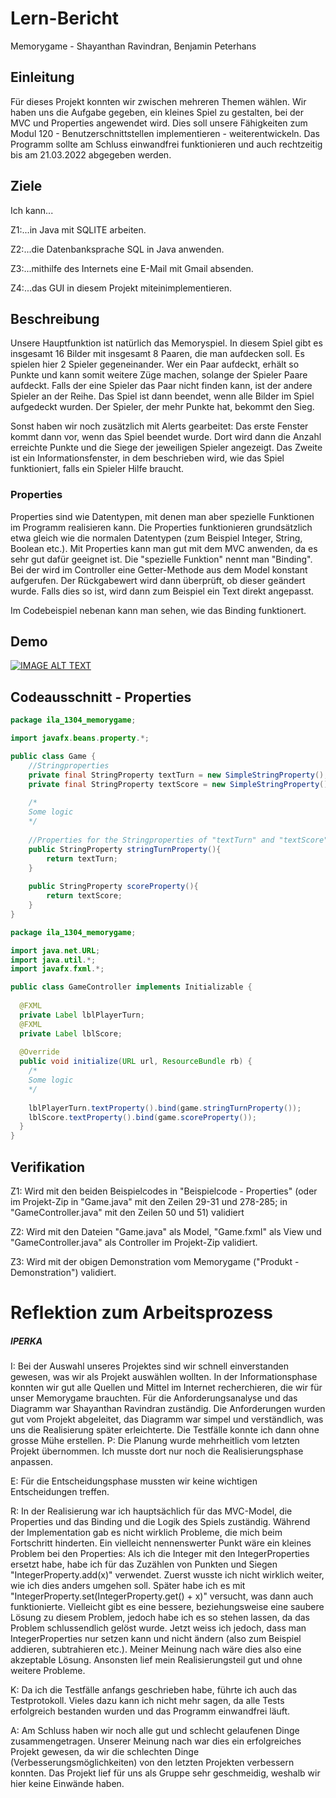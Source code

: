 # Lern-Bericht
Memorygame - Shayanthan Ravindran, Benjamin Peterhans

## Einleitung

Für dieses Projekt konnten wir zwischen mehreren Themen wählen. Wir haben uns die Aufgabe gegeben, ein kleines Spiel zu gestalten, bei der MVC und Properties angewendet wird. Dies soll unsere Fähigkeiten zum Modul 120 - Benutzerschnittstellen implementieren - weiterentwickeln. Das Programm sollte am Schluss einwandfrei funktionieren und auch rechtzeitig bis am 21.03.2022 abgegeben werden.

## Ziele

Ich kann...

Z1:...in Java mit SQLITE arbeiten.

Z2:...die Datenbanksprache SQL in Java anwenden.

Z3:...mithilfe des Internets eine E-Mail mit Gmail absenden.

Z4:...das GUI in diesem Projekt miteinimplementieren.

## Beschreibung

Unsere Hauptfunktion ist natürlich das Memoryspiel. In diesem Spiel gibt es insgesamt 16 Bilder mit insgesamt 8 Paaren, die man aufdecken soll. Es spielen hier 2 Spieler gegeneinander. Wer ein Paar aufdeckt, erhält so Punkte und kann somit weitere Züge machen, solange der Spieler Paare aufdeckt. Falls der eine Spieler das Paar nicht finden kann, ist der andere Spieler an der Reihe. Das Spiel ist dann beendet, wenn alle Bilder im Spiel aufgedeckt wurden. Der Spieler, der mehr Punkte hat, bekommt den Sieg.

Sonst haben wir noch zusätzlich mit Alerts gearbeitet: Das erste Fenster kommt dann vor, wenn das Spiel beendet wurde. Dort wird dann die Anzahl erreichte Punkte und die Siege der jeweiligen Spieler angezeigt. Das Zweite ist ein Informationsfenster, in dem beschrieben wird, wie das Spiel funktioniert, falls ein Spieler Hilfe braucht.

### Properties

Properties sind wie Datentypen, mit denen man aber spezielle Funktionen im Programm realisieren kann. Die Properties funktionieren grundsätzlich etwa gleich wie die normalen Datentypen (zum Beispiel Integer, String, Boolean etc.). Mit Properties kann man gut mit dem MVC anwenden, da es sehr gut dafür geeignet ist. Die "spezielle Funktion" nennt man "Binding". Bei der wird im Controller eine Getter-Methode aus dem Model konstant aufgerufen. Der Rückgabewert wird dann überprüft, ob dieser geändert wurde. Falls dies so ist, wird dann zum Beispiel ein Text direkt angepasst.

Im Codebeispiel nebenan kann man sehen, wie das Binding funktionert.

## Demo

[![IMAGE ALT TEXT](http://img.youtube.com/vi/1YnQmZ3ogQI/0.jpg)](http://www.youtube.com/watch?v=1YnQmZ3ogQI "Memorygame")

## Codeausschnitt - Properties

```java
package ila_1304_memorygame;

import javafx.beans.property.*;

public class Game {
    //Stringproperties
    private final StringProperty textTurn = new SimpleStringProperty();
    private final StringProperty textScore = new SimpleStringProperty();
    
    /*
    Some logic
    */
  
    //Properties for the Stringproperties of "textTurn" and "textScore"
    public StringProperty stringTurnProperty(){
        return textTurn;
    }
    
    public StringProperty scoreProperty(){
        return textScore;
    }
}
```

```java
package ila_1304_memorygame;

import java.net.URL;
import java.util.*;
import javafx.fxml.*;

public class GameController implements Initializable {
  
  @FXML
  private Label lblPlayerTurn;
  @FXML
  private Label lblScore;
  
  @Override
  public void initialize(URL url, ResourceBundle rb) {
    /*
    Some logic
    */
    
    lblPlayerTurn.textProperty().bind(game.stringTurnProperty());
    lblScore.textProperty().bind(game.scoreProperty());
  } 
}
```

## Verifikation

Z1: Wird mit den beiden Beispielcodes in "Beispielcode - Properties" (oder im Projekt-Zip in "Game.java" mit den Zeilen 29-31 und 278-285; in "GameController.java" mit den Zeilen 50 und 51) validiert

Z2: Wird mit den Dateien "Game.java" als Model, "Game.fxml" als View und "GameController.java" als Controller im Projekt-Zip validiert.

Z3: Wird mit der obigen Demonstration vom Memorygame ("Produkt - Demonstration") validiert.

# Reflektion zum Arbeitsprozess

##### IPERKA

I: Bei der Auswahl unseres Projektes sind wir schnell einverstanden gewesen, was wir als Projekt auswählen wollten. In der Informationsphase konnten wir gut alle Quellen und Mittel im Internet recherchieren, die wir für unser Memorygame brauchten. Für die Anforderungsanalyse und das Diagramm war Shayanthan Ravindran zuständig. Die Anforderungen wurden gut vom Projekt abgeleitet, das Diagramm war simpel und verständlich, was uns die Realisierung später erleichterte. Die Testfälle konnte ich dann ohne grosse Mühe erstellen.
P: Die Planung wurde mehrheitlich vom letzten Projekt übernommen. Ich musste dort nur noch die Realisierungsphase anpassen.

E: Für die Entscheidungsphase mussten wir keine wichtigen Entscheidungen treffen.

R: In der Realisierung war ich hauptsächlich für das MVC-Model, die Properties und das Binding und die Logik des Spiels zuständig. Während der Implementation gab es nicht wirklich Probleme, die mich beim Fortschritt hinderten. Ein vielleicht nennenswerter Punkt wäre ein kleines Problem bei den Properties: Als ich die Integer mit den IntegerProperties ersetzt habe, habe ich für das Zuzählen von Punkten und Siegen "IntegerProperty.add(x)" verwendet. Zuerst wusste ich nicht wirklich weiter, wie ich dies anders umgehen soll. Später habe ich es mit "IntegerProperty.set(IntegerProperty.get() + x)" versucht, was dann auch funktionierte. Vielleicht gibt es eine bessere, beziehungsweise eine saubere Lösung zu diesem Problem, jedoch habe ich es so stehen lassen, da das Problem schlussendlich gelöst wurde. Jetzt weiss ich jedoch, dass man IntegerProperties nur setzen kann und nicht ändern (also zum Beispiel addieren, subtrahieren etc.). Meiner Meinung nach wäre dies also eine akzeptable Lösung.
Ansonsten lief mein Realisierungsteil gut und ohne weitere Probleme.

K: Da ich die Testfälle anfangs geschrieben habe, führte ich auch das Testprotokoll. Vieles dazu kann ich nicht mehr sagen, da alle Tests erfolgreich bestanden wurden und das Programm einwandfrei läuft. 

A: Am Schluss haben wir noch alle gut und schlecht gelaufenen Dinge zusammengetragen. Unserer Meinung nach war dies ein erfolgreiches Projekt gewesen, da wir die schlechten Dinge (Verbesserungsmöglichkeiten) von den letzten Projekten verbessern konnten. Das Projekt lief für uns als Gruppe sehr geschmeidig, weshalb wir hier keine Einwände haben.

 

